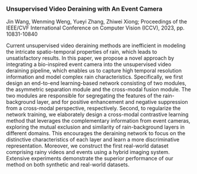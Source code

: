 
### Unsupervised Video Deraining with An Event Camera

Jin Wang, Wenming Weng, Yueyi Zhang, Zhiwei Xiong; Proceedings of the IEEE/CVF International Conference on Computer Vision (ICCV), 2023, pp. 10831-10840

Current unsupervised video deraining methods are inefficient in modeling the intricate spatio-temporal properties of rain, which leads to unsatisfactory results. In this paper, we propose a novel approach by integrating a bio-inspired event camera into the unsupervised video deraining pipeline, which enables us to capture high temporal resolution information and model complex rain characteristics. Specifically, we first design an end-to-end learning-based network consisting of two modules, the asymmetric separation module and the cross-modal fusion module. The two modules are responsible for segregating the features of the rain-background layer, and for positive enhancement and negative suppression from a cross-modal perspective, respectively. Second, to regularize the network training, we elaborately design a cross-modal contrastive learning method that leverages the complementary information from event cameras, exploring the mutual exclusion and similarity of rain-background layers in different domains. This encourages the deraining network to focus on the distinctive characteristics of each layer and learn a more discriminative representation. Moreover, we construct the first real-world dataset comprising rainy videos and events using a hybrid imaging system. Extensive experiments demonstrate the superior performance of our method on both synthetic and real-world datasets.